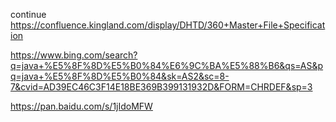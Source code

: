 
continue https://confluence.kingland.com/display/DHTD/360+Master+File+Specification

https://www.bing.com/search?q=java+%E5%8F%8D%E5%B0%84%E6%9C%BA%E5%88%B6&qs=AS&pq=java+%E5%8F%8D%E5%B0%84&sk=AS2&sc=8-7&cvid=AD39EC46C3F14E18BE369B399131932D&FORM=CHRDEF&sp=3



https://pan.baidu.com/s/1jIdoMFW
